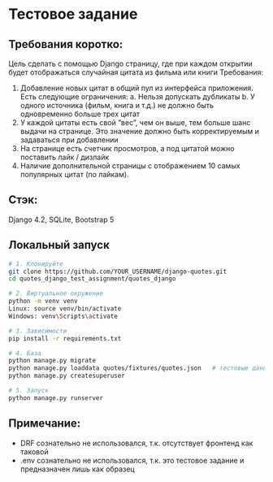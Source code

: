 # Тестовое задание
## Требования коротко:
Цель сделать с помощью Django страницу, где при каждом открытии будет
отображаться случайная цитата из фильма или книги
Требования:
1. Добавление новых цитат в общий пул из интерфейса приложения.
Есть следующие ограничения:
a. Нельзя допускать дубликаты
b. У одного источника (фильм, книга и т.д.) не должно быть одновременно
больше трех цитат
2. У каждой цитаты есть свой “вес”, чем он выше, тем больше шанс выдачи на
странице. Это значение должно быть корректируемым и задаваться при
добавлении
3. На странице есть счетчик просмотров, а под цитатой можно поставить лайк /
дизлайк
4. Наличие дополнительной страницы с отображением 10 самых популярных
цитат (по лайкам).

## Стэк:
Django 4.2, SQLite, Bootstrap 5

## Локальный запуск

```bash
# 1. Клонируйте
git clone https://github.com/YOUR_USERNAME/django-quotes.git
cd quotes_django_test_assignment/quotes_django

# 2. Виртуальное окружение
python -m venv venv
Linux: source venv/bin/activate
Windows: venv\Scripts\activate

# 3. Зависимости
pip install -r requirements.txt

# 4. База
python manage.py migrate
python manage.py loaddata quotes/fixtures/quotes.json   # тестовые данные
python manage.py createsuperuser

# 5. Запуск
python manage.py runserver
```

## Примечание:
- DRF сознательно не использовался, т.к. отсутствует фронтенд как таковой
- .env сознательно не использовался, т.к. это тестовое задание и предназначен лишь как образец
